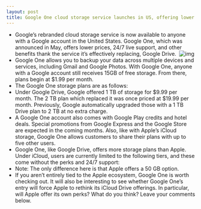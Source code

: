 ```yaml
---
layout: post
title: Google One cloud storage service launches in US, offering lower prices and perks
---
```

* Google’s rebranded cloud storage service is now available to anyone with a Google account in the United States. Google One, which was announced in May, offers lower prices, 24/7 live support, and other benefits thank the service it’s effectively replacing, Google Drive. 
![img](http://media.idownloadblog.com/wp-content/uploads/2018/08/googleOne.jpg)
* Google One allows you to backup your data across multiple devices and services, including Gmail and Google Photos. With Google One, anyone with a Google account still receives 15GB of free storage. From there, plans begin at $1.99 per month.
* The Google One storage plans are as follows:
* Under Google Drive, Google offered 1 TB of storage for $9.99 per month. The 2 TB plan which replaced it was once priced at $19.99 per month. Previously, Google automatically upgraded those with a 1 TB Drive plan to 2 TB at no extra charge.
* A Google One account also comes with Google Play credits and hotel deals. Special promotions from Google Express and the Google Store are expected in the coming months. Also, like with Apple’s iCloud storage, Google One allows customers to share their plans with up to five other users.
* Google One, like Google Drive, offers more storage plans than Apple. Under iCloud, users are currently limited to the following tiers, and these come without the perks and 24/7 support:
* Note: The only difference here is that Apple offers a 50 GB option.
* If you aren’t entirely tied to the Apple ecosystem, Google One is worth checking out. It will also be interesting to see whether Google One’s entry will force Apple to rethink its iCloud Drive offerings. In particular, will Apple offer its own perks? What do you think? Leave your comments below.

